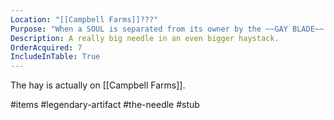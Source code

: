 ```yaml
---
Location: "[[Campbell Farms]]???"
Purpose: "When a SOUL is separated from its owner by the ~~GAY BLADE~~ BLADE OF POWER, it needs to be guided into the vessel. This is the thing that does that. It's different from the STAFF OF RULKOHIM somehow."
Description: A really big needle in an even bigger haystack.
OrderAcquired: 7
IncludeInTable: True
---
```


The hay is actually on [[Campbell Farms]].

#items #legendary-artifact #the-needle #stub 